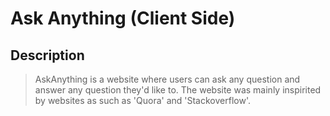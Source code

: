 # Ask Anything (Client Side)
## Description 
> AskAnything is a website where users can ask any question and answer any question they'd like to.
The website was mainly inspirited by websites as such as 'Quora' and 'Stackoverflow'.
